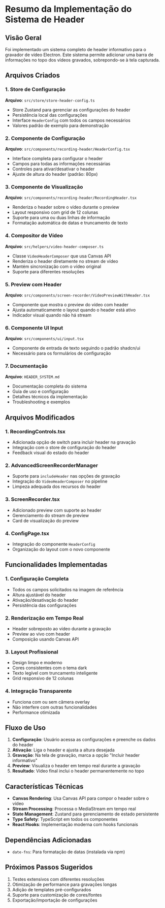 # Resumo da Implementação do Sistema de Header

## Visão Geral

Foi implementado um sistema completo de header informativo para o gravador de vídeo Electron. Este sistema permite adicionar uma barra de informações no topo dos vídeos gravados, sobrepondo-se à tela capturada.

## Arquivos Criados

### 1. Store de Configuração
**Arquivo**: `src/store/store-header-config.ts`
- Store Zustand para gerenciar as configurações do header
- Persistência local das configurações
- Interface `HeaderConfig` com todos os campos necessários
- Valores padrão de exemplo para demonstração

### 2. Componente de Configuração
**Arquivo**: `src/components/recording-header/HeaderConfig.tsx`
- Interface completa para configurar o header
- Campos para todas as informações necessárias
- Controles para ativar/desativar o header
- Ajuste de altura do header (padrão: 80px)

### 3. Componente de Visualização
**Arquivo**: `src/components/recording-header/RecordingHeader.tsx`
- Renderiza o header sobre o vídeo durante o preview
- Layout responsivo com grid de 12 colunas
- Suporte para uma ou duas linhas de informação
- Formatação automática de datas e truncamento de texto

### 4. Compositor de Vídeo
**Arquivo**: `src/helpers/video-header-composer.ts`
- Classe `VideoHeaderComposer` que usa Canvas API
- Renderiza o header diretamente no stream de vídeo
- Mantém sincronização com o vídeo original
- Suporte para diferentes resoluções

### 5. Preview com Header
**Arquivo**: `src/components/screen-recorder/VideoPreviewWithHeader.tsx`
- Componente que mostra o preview do vídeo com header
- Ajusta automaticamente o layout quando o header está ativo
- Indicador visual quando não há stream

### 6. Componente UI Input
**Arquivo**: `src/components/ui/input.tsx`
- Componente de entrada de texto seguindo o padrão shadcn/ui
- Necessário para os formulários de configuração

### 7. Documentação
**Arquivo**: `HEADER_SYSTEM.md`
- Documentação completa do sistema
- Guia de uso e configuração
- Detalhes técnicos da implementação
- Troubleshooting e exemplos

## Arquivos Modificados

### 1. RecordingControls.tsx
- Adicionada opção de switch para incluir header na gravação
- Integração com o store de configuração do header
- Feedback visual do estado do header

### 2. AdvancedScreenRecorderManager
- Suporte para `includeHeader` nas opções de gravação
- Integração do `VideoHeaderComposer` no pipeline
- Limpeza adequada dos recursos do header

### 3. ScreenRecorder.tsx
- Adicionado preview com suporte ao header
- Gerenciamento do stream de preview
- Card de visualização do preview

### 4. ConfigPage.tsx
- Integração do componente `HeaderConfig`
- Organização do layout com o novo componente

## Funcionalidades Implementadas

### 1. Configuração Completa
- Todos os campos solicitados na imagem de referência
- Altura ajustável do header
- Ativação/desativação do header
- Persistência das configurações

### 2. Renderização em Tempo Real
- Header sobreposto ao vídeo durante a gravação
- Preview ao vivo com header
- Composição usando Canvas API

### 3. Layout Profissional
- Design limpo e moderno
- Cores consistentes com o tema dark
- Texto legível com truncamento inteligente
- Grid responsivo de 12 colunas

### 4. Integração Transparente
- Funciona com ou sem câmera overlay
- Não interfere com outras funcionalidades
- Performance otimizada

## Fluxo de Uso

1. **Configuração**: Usuário acessa as configurações e preenche os dados do header
2. **Ativação**: Liga o header e ajusta a altura desejada
3. **Gravação**: Na tela de gravação, marca a opção "Incluir header informativo"
4. **Preview**: Visualiza o header em tempo real durante a gravação
5. **Resultado**: Vídeo final inclui o header permanentemente no topo

## Características Técnicas

- **Canvas Rendering**: Usa Canvas API para compor o header sobre o vídeo
- **Stream Processing**: Processa o MediaStream em tempo real
- **State Management**: Zustand para gerenciamento de estado persistente
- **Type Safety**: TypeScript em todos os componentes
- **React Hooks**: Implementação moderna com hooks funcionais

## Dependências Adicionadas

- `date-fns`: Para formatação de datas (instalada via npm)

## Próximos Passos Sugeridos

1. Testes extensivos com diferentes resoluções
2. Otimização de performance para gravações longas
3. Adição de templates pré-configurados
4. Suporte para customização de cores/fontes
5. Exportação/importação de configurações